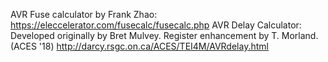 AVR Fuse calculator by Frank Zhao:
    https://eleccelerator.com/fusecalc/fusecalc.php
AVR Delay Calculator:
    Developed originally by Bret Mulvey. Register enhancement by T. Morland. (ACES '18)
    http://darcy.rsgc.on.ca/ACES/TEI4M/AVRdelay.html
